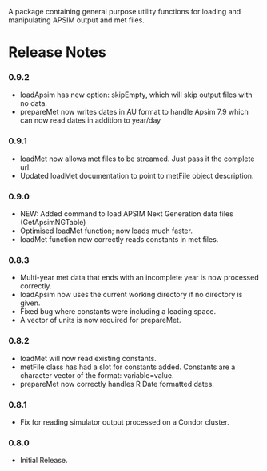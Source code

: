 A package containing general purpose utility functions for loading and manipulating APSIM output and met files.

Release Notes
=============

### 0.9.2

-   loadApsim has new option: skipEmpty, which will skip output files with no data.
-   prepareMet now writes dates in AU format to handle Apsim 7.9 which can now read dates in addition to year/day

### 0.9.1

-   loadMet now allows met files to be streamed. Just pass it the complete url.
-   Updated loadMet documentation to point to metFile object description.

### 0.9.0

-   NEW: Added command to load APSIM Next Generation data files (GetApsimNGTable)
-   Optimised loadMet function; now loads much faster.
-   loadMet function now correctly reads constants in met files.

### 0.8.3

-   Multi-year met data that ends with an incomplete year is now processed correctly.
-   loadApsim now uses the current working directory if no directory is given.
-   Fixed bug where constants were including a leading space.
-   A vector of units is now required for prepareMet.

### 0.8.2

-   loadMet will now read existing constants.
-   metFile class has had a slot for constants added. Constants are a character vector of the format: variable=value.
-   prepareMet now correctly handles R Date formatted dates.

### 0.8.1

-   Fix for reading simulator output processed on a Condor cluster.

### 0.8.0

-   Initial Release.
